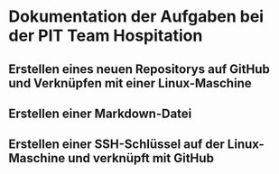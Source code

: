 # Dokumentation der Aufgaben bei der PIT Team Hospitation
## Erstellen eines neuen Repositorys auf GitHub und Verknüpfen mit einer Linux-Maschine
## Erstellen einer Markdown-Datei
## Erstellen einer SSH-Schlüssel auf der Linux-Maschine und verknüpft mit GitHub
